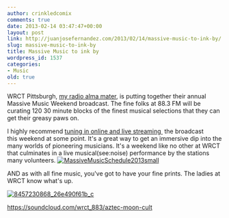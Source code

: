```yaml
---
author: crinkledcomix
comments: true
date: 2013-02-14 03:47:47+00:00
layout: post
link: http://juanjosefernandez.com/2013/02/14/massive-music-to-ink-by/
slug: massive-music-to-ink-by
title: Massive Music to ink by
wordpress_id: 1537
categories:
- Music
old: true
---
```


WRCT Pittsburgh, [my radio alma mater](http://www.wrct.org/), is putting together their annual Massive Music Weekend broadcast. The fine folks at 88.3 FM will be curating 120 30 minute blocks of the finest musical selections that they can get their greasy paws on.

I highly recommend [tuning in online and live streaming ](http://stream.wrct.org:8000/wrct-hi.mp3) the broadcast this weekend at some point. It's a great way to get an immersive dip into the many worlds of pioneering musicians. It's a weekend like no other at WRCT that culminates in a live musical(see:noise) performance by the stations many volunteers.
[![MassiveMusicSchedule2013small](http://fernandezjuanjose.files.wordpress.com/2013/02/massivemusicschedule2013small.jpeg)](http://fernandezjuanjose.files.wordpress.com/2013/02/massivemusicschedule2013small.jpeg)

AND as with all fine music, you've got to have your fine prints. The ladies at WRCT know what's up.

[![8457230868_26e490f61b_c](http://fernandezjuanjose.files.wordpress.com/2013/02/8457230868_26e490f61b_c.jpeg)](http://fernandezjuanjose.files.wordpress.com/2013/02/8457230868_26e490f61b_c.jpeg)

https://soundcloud.com/wrct_883/aztec-moon-cult
